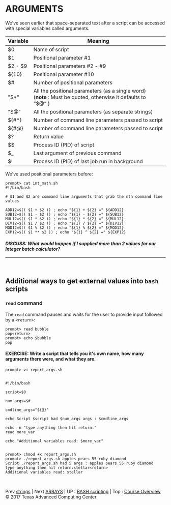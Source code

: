 # ARGUMENTS
We've seen earlier that space-separated text after a script can be accessed with special variables called arguments.

|Variable|Meaning|
|--------|-------|
|$0|Name of script|
|$1|Positional parameter #1|
|$2 - $9|Positional parameters #2 - #9|
|${10}|Positional parameter #10|
|$#|Number of positional parameters|
|"$*"|All the positional parameters (as a single word) <br>(**note** : Must be quoted, otherwise it defaults to "$@".)|
|"$@"|All the positional parameters (as separate strings)|
|${#*}|Number of command line parameters passed to script|
|${#@}|Number of command line parameters passed to script|
|$?|Return value|
|$$|Process ID (PID) of script|
|$_|Last argument of previous command|
|$!|Process ID (PID) of last job run in background|

We've used positional parameters before:

```
prompt> cat int_math.sh
#!/bin/bash

# $1 and $2 are command line arguments that grab the nth command line values

ADD12=$(( $1 + $2 )) ; echo "${1} + ${2} =" ${ADD12}
SUB12=$(( $1 - $2 )) ; echo "${1} - ${2} =" ${SUB12}
MUL12=$(( $1 * $2 )) ; echo "${1} * ${2} =" ${MUL12}
DIV12=$(( $1 / $2 )) ; echo "${1} / ${2} =" ${DIV12}
MOD12=$(( $1 % $2 )) ; echo "${1} % ${2} =" ${MOD12}
EXP12=$(( $1 ** $2 )) ; echo "${1} ^ ${2} =" ${EXP12}
```

#### _DISCUSS: What would happen if I supplied more than 2 values for our Integer batch calculator?_

<hr>
<br>

## Additional ways to get external values into `bash` scripts

### `read` command
The `read` command pauses and waits for the user to provide input followed by a `<return>`:

```
prompt> read bubble
pop<return>
prompt> echo $bubble
pop
```


#### EXERCISE: Write a script that tells you it's own name, how many arguments there were, and what they are.

```
prompt> vi report_args.sh

```
```

#!/bin/bash

script=$0

num_args=$#

cmdline_args="${@}"

echo Script $script had $num_args args : $cmdline_args

echo -n "type anything then hit return:"
read more_var

echo "Additional variables read: $more_var"

```
```

prompt> chmod +x report_args.sh
prompt> ./report_args.sh apples pears 55 ruby diamond
Script ./report_args.sh had 5 args : apples pears 55 ruby diamond
type anything then hit return:stellar<return>
Additional variables read: stellar
```

<br>

Prev [strings](bash_01_04.md) | Next [ARRAYS](bash_01_06.md) | UP : [BASH scripting](bash_scripting.md) | Top : [Course Overview](docs/index.md)
&copy; 2017 Texas Advanced Computing Center
